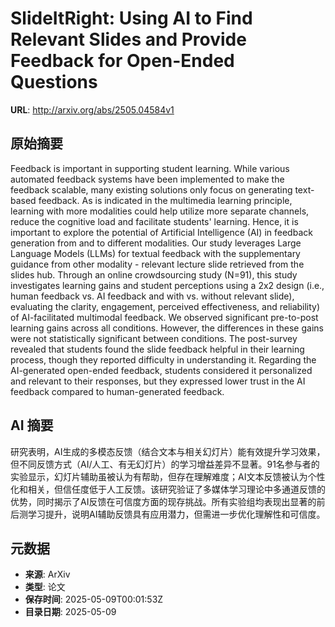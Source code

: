 # SlideItRight: Using AI to Find Relevant Slides and Provide Feedback for Open-Ended Questions

**URL**: http://arxiv.org/abs/2505.04584v1

## 原始摘要

Feedback is important in supporting student learning. While various automated
feedback systems have been implemented to make the feedback scalable, many
existing solutions only focus on generating text-based feedback. As is
indicated in the multimedia learning principle, learning with more modalities
could help utilize more separate channels, reduce the cognitive load and
facilitate students' learning. Hence, it is important to explore the potential
of Artificial Intelligence (AI) in feedback generation from and to different
modalities. Our study leverages Large Language Models (LLMs) for textual
feedback with the supplementary guidance from other modality - relevant lecture
slide retrieved from the slides hub. Through an online crowdsourcing study
(N=91), this study investigates learning gains and student perceptions using a
2x2 design (i.e., human feedback vs. AI feedback and with vs. without relevant
slide), evaluating the clarity, engagement, perceived effectiveness, and
reliability) of AI-facilitated multimodal feedback. We observed significant
pre-to-post learning gains across all conditions. However, the differences in
these gains were not statistically significant between conditions. The
post-survey revealed that students found the slide feedback helpful in their
learning process, though they reported difficulty in understanding it.
Regarding the AI-generated open-ended feedback, students considered it
personalized and relevant to their responses, but they expressed lower trust in
the AI feedback compared to human-generated feedback.


## AI 摘要

研究表明，AI生成的多模态反馈（结合文本与相关幻灯片）能有效提升学习效果，但不同反馈方式（AI/人工、有无幻灯片）的学习增益差异不显著。91名参与者的实验显示，幻灯片辅助虽被认为有帮助，但存在理解难度；AI文本反馈被认为个性化和相关，但信任度低于人工反馈。该研究验证了多媒体学习理论中多通道反馈的优势，同时揭示了AI反馈在可信度方面的现存挑战。所有实验组均表现出显著的前后测学习提升，说明AI辅助反馈具有应用潜力，但需进一步优化理解性和可信度。

## 元数据

- **来源**: ArXiv
- **类型**: 论文
- **保存时间**: 2025-05-09T00:01:53Z
- **目录日期**: 2025-05-09
